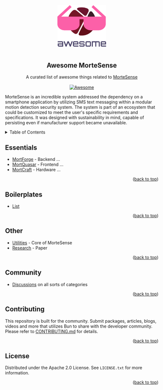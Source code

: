 <a name="readme-top"></a>

<p align="center">
  <br>
  <img width="160" src="./awesome-mortesense.png" alt="logo of awesome-mortesense repository">
  <br>
  <br>
</p>

<h2 align='center'>Awesome MorteSense</h2>

<p align='center'>
A curated list of awesome things related to <a href='https://github.com/MorteSense'>MorteSense</a>
<br><br>

<a href='https://github.com/sindresorhus/awesome'>
<img src='https://cdn.rawgit.com/sindresorhus/awesome/d7305f38d29fed78fa85652e3a63e154dd8e8829/media/badge.svg' alt='Awesome'>
</a>
</p>

MorteSense is an incredible system addressed the dependency on a smartphone application by utilizing SMS text messaging within a modular motion detection security system. The system is part of an ecosystem that could be customized to meet the user's specific requirements and specifications. It was designed with sustainability in mind, capable of persisting even if manufacturer support became unavailable.

<!-- TABLE OF CONTENTS -->
<details>
  <summary>Table of Contents</summary>
  <ol>
    <li><a href="#essentials">Essentials</a>
      <ul>
        <li><a href="#nextjs">Templates</a></li>
      </ul>
    </li>
    <li><a href="#boilerplates">Boilerplates</a>
      <ul>
        <li><a href="#list">List</a></li>
      </ul>
    </li>
    <li><a href="#boilerplates">Other</a>
      <ul>
        <li><a href="#utilities">Utilities</a></li>
        <li><a href="#research">Research</a></li>
      </ul>
    </li>
    <li><a href="#community">Community</a></li>
    <li><a href="#contributing">Contributing</a></li>
    <li><a href="#license">License</a></li>
  </ol>
</details>

## Essentials

- [MortForge](https://github.com/MorteSense/mortforge) - Backend ...
- [MortQuasar](https://github.com/MorteSense/mortquasar) - Frontend ...
- [MortCraft](https://github.com/MorteSense/mortcraft) - Hardware ...

<p align="right">(<a href="#readme-top">back to top</a>)</p>

## Boilerplates

- [List](https://github.com/URL)

<p align="right">(<a href="#readme-top">back to top</a>)</p>

## Other

- [Utilities](https://github.com/MorteSense/mortutils) - Core of MorteSense
- [Research](https://github.com/MorteSense/mortdocs) - Paper

<p align="right">(<a href="#readme-top">back to top</a>)</p>

## Community

- [Discussions](https://github.com/orgs/MorteSense/discussions) on all sorts of categories

<p align="right">(<a href="#readme-top">back to top</a>)</p>

## Contributing

This repository is built for the community. Submit packages, articles, blogs, videos and more that utilizes Bun to share with the developer community. Please refer to [CONTRIBUTING.md](/CONTRIBUTING.md) for details.

<p align="right">(<a href="#readme-top">back to top</a>)</p>

## License

Distributed under the Apache 2.0 License. See `LICENSE.txt` for more information.

<p align="right">(<a href="#readme-top">back to top</a>)</p>

